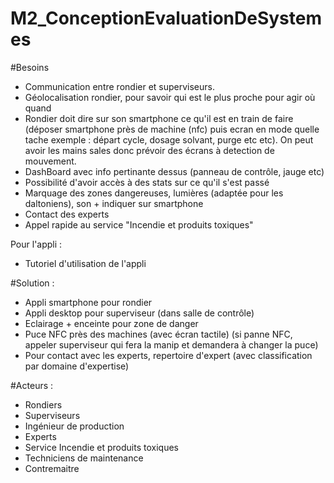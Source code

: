 # M2_ConceptionEvaluationDeSystemes

#Besoins
* Communication entre rondier et superviseurs.
* Géolocalisation rondier, pour savoir qui est le plus proche pour agir où quand
* Rondier doit dire sur son smartphone ce qu'il est en train de faire (déposer smartphone près de machine (nfc) puis ecran en mode quelle tache
exemple : départ cycle, dosage solvant, purge etc etc). On peut avoir les mains sales donc prévoir des écrans à detection de mouvement.
* DashBoard avec info pertinante dessus (panneau de contrôle, jauge etc)
* Possibilité d'avoir accès à des stats sur ce qu'il s'est passé
* Marquage des zones dangereuses, lumières (adaptée pour les daltoniens), son + indiquer sur smartphone
* Contact des experts
* Appel rapide au service "Incendie et produits toxiques"

Pour l'appli :  
* Tutoriel d'utilisation de l'appli


#Solution :

* Appli smartphone pour rondier
* Appli desktop pour superviseur (dans salle de contrôle)
* Eclairage + enceinte pour zone de danger
* Puce NFC près des machines (avec écran tactile) (si panne NFC, appeler superviseur qui fera la manip et demandera à changer la puce)
* Pour contact avec les experts, repertoire d'expert (avec classification par domaine d'expertise)


#Acteurs :

* Rondiers
* Superviseurs
* Ingénieur de production
* Experts
* Service Incendie et produits toxiques
* Techniciens de maintenance
* Contremaitre
